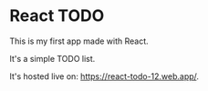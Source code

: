 # React TODO

This is my first app made with React.

It's a simple TODO list.

It's hosted live on: https://react-todo-12.web.app/.
